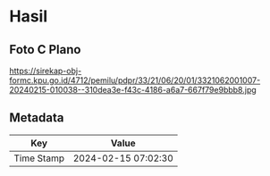 # Hasil

## Foto C Plano

https://sirekap-obj-formc.kpu.go.id/4712/pemilu/pdpr/33/21/06/20/01/3321062001007-20240215-010038--310dea3e-f43c-4186-a6a7-667f79e9bbb8.jpg


## Metadata

| Key        | Value               |
| ---------- | ------------------- |
| Time Stamp | 2024-02-15 07:02:30 |



